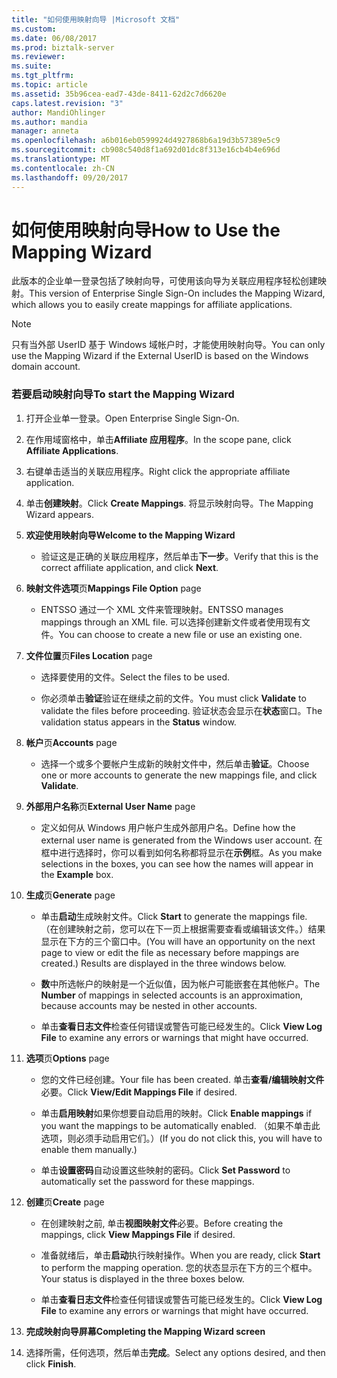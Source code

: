```yaml
---
title: "如何使用映射向导 |Microsoft 文档"
ms.custom: 
ms.date: 06/08/2017
ms.prod: biztalk-server
ms.reviewer: 
ms.suite: 
ms.tgt_pltfrm: 
ms.topic: article
ms.assetid: 35b96cea-ead7-43de-8411-62d2c7d6620e
caps.latest.revision: "3"
author: MandiOhlinger
ms.author: mandia
manager: anneta
ms.openlocfilehash: a6b016eb0599924d4927868b6a19d3b57389e5c9
ms.sourcegitcommit: cb908c540d8f1a692d01dc8f313e16cb4b4e696d
ms.translationtype: MT
ms.contentlocale: zh-CN
ms.lasthandoff: 09/20/2017
---
```

# <a name="how-to-use-the-mapping-wizard"></a><span data-ttu-id="b68eb-102">如何使用映射向导</span><span class="sxs-lookup"><span data-stu-id="b68eb-102">How to Use the Mapping Wizard</span></span>
<span data-ttu-id="b68eb-103">此版本的企业单一登录包括了映射向导，可使用该向导为关联应用程序轻松创建映射。</span><span class="sxs-lookup"><span data-stu-id="b68eb-103">This version of Enterprise Single Sign-On includes the Mapping Wizard, which allows you to easily create mappings for affiliate applications.</span></span>  
  
> [!NOTE]
>  <span data-ttu-id="b68eb-104">只有当外部 UserID 基于 Windows 域帐户时，才能使用映射向导。</span><span class="sxs-lookup"><span data-stu-id="b68eb-104">You can only use the Mapping Wizard if the External UserID is based on the Windows domain account.</span></span>  
  
### <a name="to-start-the-mapping-wizard"></a><span data-ttu-id="b68eb-105">若要启动映射向导</span><span class="sxs-lookup"><span data-stu-id="b68eb-105">To start the Mapping Wizard</span></span>  
  
1.  <span data-ttu-id="b68eb-106">打开企业单一登录。</span><span class="sxs-lookup"><span data-stu-id="b68eb-106">Open Enterprise Single Sign-On.</span></span>  
  
2.  <span data-ttu-id="b68eb-107">在作用域窗格中，单击**Affiliate 应用程序**。</span><span class="sxs-lookup"><span data-stu-id="b68eb-107">In the scope pane, click **Affiliate Applications**.</span></span>  
  
3.  <span data-ttu-id="b68eb-108">右键单击适当的关联应用程序。</span><span class="sxs-lookup"><span data-stu-id="b68eb-108">Right click the appropriate affiliate application.</span></span>  
  
4.  <span data-ttu-id="b68eb-109">单击**创建映射**。</span><span class="sxs-lookup"><span data-stu-id="b68eb-109">Click **Create Mappings**.</span></span> <span data-ttu-id="b68eb-110">将显示映射向导。</span><span class="sxs-lookup"><span data-stu-id="b68eb-110">The Mapping Wizard appears.</span></span>  
  
5.  <span data-ttu-id="b68eb-111">**欢迎使用映射向导**</span><span class="sxs-lookup"><span data-stu-id="b68eb-111">**Welcome to the Mapping Wizard**</span></span>  
  
    -   <span data-ttu-id="b68eb-112">验证这是正确的关联应用程序，然后单击**下一步**。</span><span class="sxs-lookup"><span data-stu-id="b68eb-112">Verify that this is the correct affiliate application, and click **Next**.</span></span>  
  
6.  <span data-ttu-id="b68eb-113">**映射文件选项**页</span><span class="sxs-lookup"><span data-stu-id="b68eb-113">**Mappings File Option** page</span></span>  
  
    -   <span data-ttu-id="b68eb-114">ENTSSO 通过一个 XML 文件来管理映射。</span><span class="sxs-lookup"><span data-stu-id="b68eb-114">ENTSSO manages mappings through an XML file.</span></span> <span data-ttu-id="b68eb-115">可以选择创建新文件或者使用现有文件。</span><span class="sxs-lookup"><span data-stu-id="b68eb-115">You can choose to create a new file or use an existing one.</span></span>  
  
7.  <span data-ttu-id="b68eb-116">**文件位置**页</span><span class="sxs-lookup"><span data-stu-id="b68eb-116">**Files Location** page</span></span>  
  
    -   <span data-ttu-id="b68eb-117">选择要使用的文件。</span><span class="sxs-lookup"><span data-stu-id="b68eb-117">Select the files to be used.</span></span>  
  
    -   <span data-ttu-id="b68eb-118">你必须单击**验证**验证在继续之前的文件。</span><span class="sxs-lookup"><span data-stu-id="b68eb-118">You must click **Validate** to validate the files before proceeding.</span></span> <span data-ttu-id="b68eb-119">验证状态会显示在**状态**窗口。</span><span class="sxs-lookup"><span data-stu-id="b68eb-119">The validation status appears in the **Status** window.</span></span>  
  
8.  <span data-ttu-id="b68eb-120">**帐户**页</span><span class="sxs-lookup"><span data-stu-id="b68eb-120">**Accounts** page</span></span>  
  
    -   <span data-ttu-id="b68eb-121">选择一个或多个要帐户生成新的映射文件中，然后单击**验证**。</span><span class="sxs-lookup"><span data-stu-id="b68eb-121">Choose one or more accounts to generate the new mappings file, and click **Validate**.</span></span>  
  
9. <span data-ttu-id="b68eb-122">**外部用户名称**页</span><span class="sxs-lookup"><span data-stu-id="b68eb-122">**External User Name** page</span></span>  
  
    -   <span data-ttu-id="b68eb-123">定义如何从 Windows 用户帐户生成外部用户名。</span><span class="sxs-lookup"><span data-stu-id="b68eb-123">Define how the external user name is generated from the Windows user account.</span></span> <span data-ttu-id="b68eb-124">在框中进行选择时，你可以看到如何名称都将显示在**示例**框。</span><span class="sxs-lookup"><span data-stu-id="b68eb-124">As you make selections in the boxes, you can see how the names will appear in the **Example** box.</span></span>  
  
10. <span data-ttu-id="b68eb-125">**生成**页</span><span class="sxs-lookup"><span data-stu-id="b68eb-125">**Generate** page</span></span>  
  
    -   <span data-ttu-id="b68eb-126">单击**启动**生成映射文件。</span><span class="sxs-lookup"><span data-stu-id="b68eb-126">Click **Start** to generate the mappings file.</span></span> <span data-ttu-id="b68eb-127">（在创建映射之前，您可以在下一页上根据需要查看或编辑该文件。）结果显示在下方的三个窗口中。</span><span class="sxs-lookup"><span data-stu-id="b68eb-127">(You will have an opportunity on the next page to view or edit the file as necessary before mappings are created.) Results are displayed in the three windows below.</span></span>  
  
    -   <span data-ttu-id="b68eb-128">**数**中所选帐户的映射是一个近似值，因为帐户可能嵌套在其他帐户。</span><span class="sxs-lookup"><span data-stu-id="b68eb-128">The **Number** of mappings in selected accounts is an approximation, because accounts may be nested in other accounts.</span></span>  
  
    -   <span data-ttu-id="b68eb-129">单击**查看日志文件**检查任何错误或警告可能已经发生的。</span><span class="sxs-lookup"><span data-stu-id="b68eb-129">Click **View Log File** to examine any errors or warnings that might have occurred.</span></span>  
  
11. <span data-ttu-id="b68eb-130">**选项**页</span><span class="sxs-lookup"><span data-stu-id="b68eb-130">**Options** page</span></span>  
  
    -   <span data-ttu-id="b68eb-131">您的文件已经创建。</span><span class="sxs-lookup"><span data-stu-id="b68eb-131">Your file has been created.</span></span> <span data-ttu-id="b68eb-132">单击**查看/编辑映射文件**必要。</span><span class="sxs-lookup"><span data-stu-id="b68eb-132">Click **View/Edit Mappings File** if desired.</span></span>  
  
    -   <span data-ttu-id="b68eb-133">单击**启用映射**如果你想要自动启用的映射。</span><span class="sxs-lookup"><span data-stu-id="b68eb-133">Click **Enable mappings** if you want the mappings to be automatically enabled.</span></span> <span data-ttu-id="b68eb-134">（如果不单击此选项，则必须手动启用它们。）</span><span class="sxs-lookup"><span data-stu-id="b68eb-134">(If you do not click this, you will have to enable them manually.)</span></span>  
  
    -   <span data-ttu-id="b68eb-135">单击**设置密码**自动设置这些映射的密码。</span><span class="sxs-lookup"><span data-stu-id="b68eb-135">Click **Set Password** to automatically set the password for these mappings.</span></span>  
  
12. <span data-ttu-id="b68eb-136">**创建**页</span><span class="sxs-lookup"><span data-stu-id="b68eb-136">**Create** page</span></span>  
  
    -   <span data-ttu-id="b68eb-137">在创建映射之前, 单击**视图映射文件**必要。</span><span class="sxs-lookup"><span data-stu-id="b68eb-137">Before creating the mappings, click **View Mappings File** if desired.</span></span>  
  
    -   <span data-ttu-id="b68eb-138">准备就绪后，单击**启动**执行映射操作。</span><span class="sxs-lookup"><span data-stu-id="b68eb-138">When you are ready, click **Start** to perform the mapping operation.</span></span> <span data-ttu-id="b68eb-139">您的状态显示在下方的三个框中。</span><span class="sxs-lookup"><span data-stu-id="b68eb-139">Your status is displayed in the three boxes below.</span></span>  
  
    -   <span data-ttu-id="b68eb-140">单击**查看日志文件**检查任何错误或警告可能已经发生的。</span><span class="sxs-lookup"><span data-stu-id="b68eb-140">Click **View Log File** to examine any errors or warnings that might have occurred.</span></span>  
  
13. <span data-ttu-id="b68eb-141">**完成映射向导屏幕**</span><span class="sxs-lookup"><span data-stu-id="b68eb-141">**Completing the Mapping Wizard screen**</span></span>  
  
14. <span data-ttu-id="b68eb-142">选择所需，任何选项，然后单击**完成**。</span><span class="sxs-lookup"><span data-stu-id="b68eb-142">Select any options desired, and then click **Finish**.</span></span>